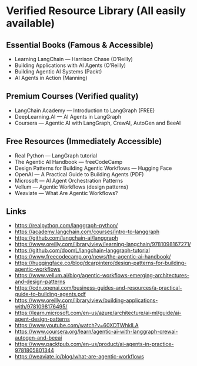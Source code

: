 # Verified Resource Library (All easily available)

## Essential Books (Famous & Accessible)
- Learning LangChain — Harrison Chase (O’Reilly)
- Building Applications with AI Agents (O’Reilly)
- Building Agentic AI Systems (Packt)
- AI Agents in Action (Manning)

## Premium Courses (Verified quality)
- LangChain Academy — Introduction to LangGraph (FREE)
- DeepLearning.AI — AI Agents in LangGraph
- Coursera — Agentic AI with LangGraph, CrewAI, AutoGen and BeeAI

## Free Resources (Immediately Accessible)
- Real Python — LangGraph tutorial  
- The Agentic AI Handbook — freeCodeCamp  
- Design Patterns for Building Agentic Workflows — Hugging Face  
- OpenAI — A Practical Guide to Building Agents (PDF)  
- Microsoft — AI Agent Orchestration Patterns  
- Vellum — Agentic Workflows (design patterns)  
- Weaviate — What Are Agentic Workflows?

## Links
- https://realpython.com/langgraph-python/  
- https://academy.langchain.com/courses/intro-to-langgraph  
- https://github.com/langchain-ai/langgraph  
- https://www.oreilly.com/library/view/learning-langchain/9781098167271/  
- https://github.com/doomL/langchain-langgraph-tutorial  
- https://www.freecodecamp.org/news/the-agentic-ai-handbook/  
- https://huggingface.co/blog/dcarpintero/design-patterns-for-building-agentic-workflows  
- https://www.vellum.ai/blog/agentic-workflows-emerging-architectures-and-design-patterns  
- https://cdn.openai.com/business-guides-and-resources/a-practical-guide-to-building-agents.pdf  
- https://www.oreilly.com/library/view/building-applications-with/9781098176495/  
- https://learn.microsoft.com/en-us/azure/architecture/ai-ml/guide/ai-agent-design-patterns  
- https://www.youtube.com/watch?v=60XDTWhklLA  
- https://www.coursera.org/learn/agentic-ai-with-langgraph-crewai-autogen-and-beeai  
- https://www.packtpub.com/en-us/product/ai-agents-in-practice-9781805801344  
- https://weaviate.io/blog/what-are-agentic-workflows
